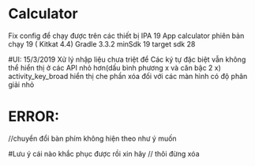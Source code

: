 # Calculator
Fix config để chạy được trên các thiết bị IPA 19
App calculator phiên bản chạy 19 ( Kitkat 4.4)
Gradle 3.3.2
minSdk 19
target sdk 28

#UI:
15/3/2019
Xử lý nhập liệu chưa triệt để
Các ký tự đặc biệt vẫn không thể hiển thị ở các API nhỏ hơn(dấu bình phương x và căn bậc 2 x)
activity_key_broad hiển thị che phần xóa đối với các màn hình có độ phân giải nhỏ


# ERROR:
//chuyển đổi bàn phím không hiện theo như ý muốn


#Lưu ý cái nào khắc phục được rồi xin hãy // thôi đừng xóa
